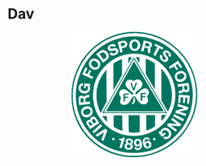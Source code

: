<h1> Dav </h1>

<p align="center">
<a href="https://www.youtube.com/watch?v=dQw4w9WgXcQ&ab_channel=RickAstley" target="_blank" rel="noopener noreferrer" align="center">
  <img src="vff.png" width=250px align="center"/>
</a>
</p>
<!--
**Blach15/Blach15** is a ✨ _special_ ✨ repository because its `README.md` (this file) appears on your GitHub profile.
